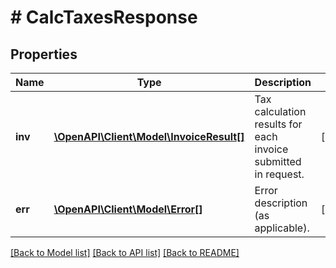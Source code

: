 # # CalcTaxesResponse

## Properties

Name | Type | Description | Notes
------------ | ------------- | ------------- | -------------
**inv** | [**\OpenAPI\Client\Model\InvoiceResult[]**](InvoiceResult.md) | Tax calculation results for each invoice submitted in request. | [optional]
**err** | [**\OpenAPI\Client\Model\Error[]**](Error.md) | Error description (as applicable). | [optional]

[[Back to Model list]](../../README.md#models) [[Back to API list]](../../README.md#endpoints) [[Back to README]](../../README.md)
